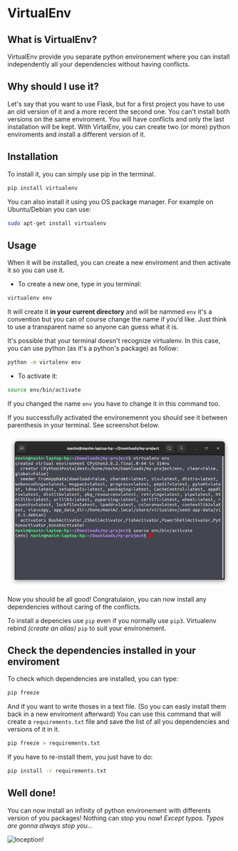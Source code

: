 # VirtualEnv

## What is VirtualEnv?
VirtualEnv provide you separate python environement where you can install independently all your dependencies without having conflicts.

## Why should I use it?
Let's say that you want to use Flask, but for a first project you have to use an old version of it and a more recent the second one. You can't install both versions on the same enviroment. You will have conflicts and only the last installation will be kept. 
With VirtalEnv, you can create two (or more) python enviroments and install a different version of it.

## Installation
To install it, you can simply use pip in the terminal.

```bash
pip install virtualenv
```

You can also install it using you OS package manager. For example on Ubuntu/Debian you can use:

```bash
sudo apt-get install virtualenv
```

## Usage

When it will be installed, you can create a new enviroment and then activate it so you can use it.

* To create a new one, type in you terminal:
```bash
virtualenv env
```
It will create it **in your current directory** and will be nammed `env` it's a convention but you can of course change the name if you'd like. 
Just think to use a transparent name so anyone can guess what it is.

It's possible that your terminal doesn't recognize virtualenv. In this case, you can use python (as it's a python's package) as follow:

```bash
python -m virtalenv env
```

* To activate it:
```bash
source env/bin/activate
```

If you changed the name `env` you have to change it in this command too.

If you successfully activated the environemennt you should see it between parenthesis in your terminal. See screenshot below.

![virtualenv](assets/screen-virtualenv-activated.png)

Now you should be all good! Congratulaion, you can now install any dependencies without caring of the conflicts. 

To install a depencies use `pip` even if you normally use `pip3`. Virtualenv rebind *(create an alias)* `pip` to suit your environement.

## Check the dependencies installed in your enviroment
To check which dependencies are installed, you can type:
```bash
pip freeze
```

And if you want to write thoses in a text file. (So you can easly install them back in a new enviroment afterward)
You can use this command that will create a `requirements.txt` file and save the list of all you dependencies and versions of it in it.
```bash
pip freeze > requirements.txt
```

If you have to re-install them, you just have to do:
```bash
pip install -r requirements.txt
```

## Well done!
You can now install an infinity of python environement with differents version of you packages!
Nothing can stop you now! *Except typos. Typos are gonna always stop you...*

![Inception!](assets/inception.gif)